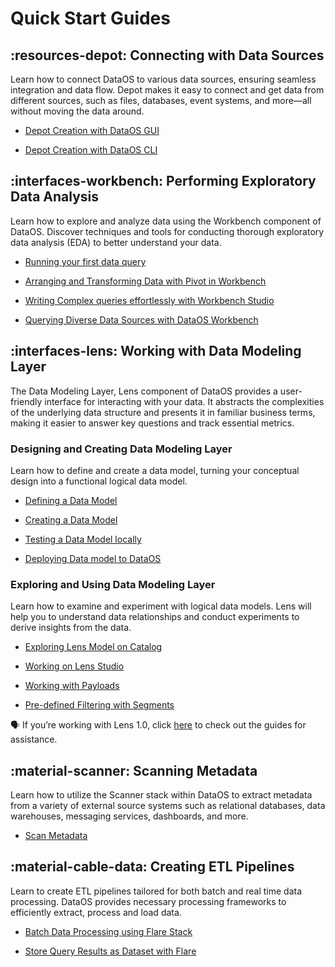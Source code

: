 # Quick Start Guides

## :resources-depot: Connecting with Data Sources

Learn how to connect DataOS to various data sources, ensuring seamless integration and data flow. Depot makes it easy to connect and get data from different sources, such as files, databases, event systems, and more—all without moving the data around.

<div class= "grid cards" markdown>

-   [Depot Creation with DataOS GUI](/quick_guides/depot_creation_gui/)

-   [Depot Creation with DataOS CLI](/quick_guides/depot_creation_cli/)

</div>

## :interfaces-workbench: Performing Exploratory Data Analysis

Learn how to explore and analyze data using the Workbench component of DataOS. Discover techniques and tools for conducting thorough exploratory data analysis (EDA) to better understand your data.


<div class= "grid cards" markdown>

    
-   [Running your first data query](/quick_guides/first_query/)

-   [Arranging and Transforming Data with Pivot in Workbench](/quick_guides/eda_pivot/)

-   [Writing Complex queries effortlessly with Workbench Studio](/quick_guides/sql_query_studio/)

-   [Querying Diverse Data Sources with DataOS Workbench](/quick_guides/query_diverse_data_source/)

</div>

## :interfaces-lens: Working with Data Modeling Layer

The Data Modeling Layer, Lens component of DataOS provides a user-friendly interface for interacting with your data. It abstracts the complexities of the underlying data structure and presents it in familiar business terms, making it easier to answer key questions and track essential metrics.

### **Designing and Creating Data Modeling Layer**

Learn how to define and create a data model, turning your conceptual design into a functional logical data model. 

<div class= "grid cards" markdown>

-   [Defining a Data Model](/quick_guides/define_data_model/)

-   [Creating a Data Model](/quick_guides/create_data_model/)

-   [Testing a Data Model locally](/quick_guides/test_data_model/)

-   [Deploying Data model to DataOS](/quick_guides/deploy_data_model/)
     
</div>

### **Exploring and Using Data Modeling Layer**

Learn how to examine and experiment with logical data models. Lens will help you to understand data relationships and conduct experiments to derive insights from the data.

<div class= "grid cards" markdown>

-   [Exploring Lens Model on Catalog](/quick_guides/exploring_lens_on_metis/)

-   [Working on Lens Studio](/quick_guides/working_on_lens_studio/)

-   [Working with Payloads](/quick_guides/working_with_payload/)

-   [Pre-defined Filtering with Segments](/quick_guides/working_with_segments/)
     
</div>

<aside class="callout">
🗣 If you’re working with Lens 1.0, click <a href="/quick_guides/lens1/">here</a> to check out the guides for assistance.
</aside>

## :material-scanner: Scanning Metadata

Learn how to utilize the Scanner stack within DataOS to extract metadata from a variety of external source systems such as relational databases, data warehouses, messaging services, dashboards, and more. 

<div class= "grid cards" markdown>

-   [Scan Metadata](/quick_guides/scan_metadata/)
     
</div>

## :material-cable-data: Creating ETL Pipelines

Learn to create ETL pipelines tailored for both batch and real time data processing. DataOS provides necessary processing frameworks to efficiently extract, process and load data.

<div class= "grid cards" markdown>

-   [Batch Data Processing using Flare Stack](/quick_guides/creating_etl_pipelines/flare_job/)

-   [Store Query Results as Dataset with Flare](/quick_guides/creating_etl_pipelines/query_as_input_flare/)
     
</div>